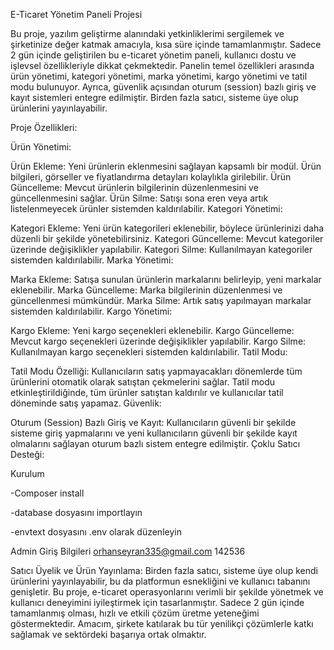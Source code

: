 E-Ticaret Yönetim Paneli Projesi

Bu proje, yazılım geliştirme alanındaki yetkinliklerimi sergilemek ve şirketinize değer katmak amacıyla, kısa süre içinde tamamlanmıştır. Sadece 2 gün içinde geliştirilen bu e-ticaret yönetim paneli, kullanıcı dostu ve işlevsel özellikleriyle dikkat çekmektedir. Panelin temel özellikleri arasında ürün yönetimi, kategori yönetimi, marka yönetimi, kargo yönetimi ve tatil modu bulunuyor. Ayrıca, güvenlik açısından oturum (session) bazlı giriş ve kayıt sistemleri entegre edilmiştir. Birden fazla satıcı, sisteme üye olup ürünlerini yayınlayabilir.

Proje Özellikleri:

Ürün Yönetimi:

Ürün Ekleme: Yeni ürünlerin eklenmesini sağlayan kapsamlı bir modül. Ürün bilgileri, görseller ve fiyatlandırma detayları kolaylıkla girilebilir.
Ürün Güncelleme: Mevcut ürünlerin bilgilerinin düzenlenmesini ve güncellenmesini sağlar.
Ürün Silme: Satışı sona eren veya artık listelenmeyecek ürünler sistemden kaldırılabilir.
Kategori Yönetimi:

Kategori Ekleme: Yeni ürün kategorileri eklenebilir, böylece ürünlerinizi daha düzenli bir şekilde yönetebilirsiniz.
Kategori Güncelleme: Mevcut kategoriler üzerinde değişiklikler yapılabilir.
Kategori Silme: Kullanılmayan kategoriler sistemden kaldırılabilir.
Marka Yönetimi:

Marka Ekleme: Satışa sunulan ürünlerin markalarını belirleyip, yeni markalar eklenebilir.
Marka Güncelleme: Marka bilgilerinin düzenlenmesi ve güncellenmesi mümkündür.
Marka Silme: Artık satış yapılmayan markalar sistemden kaldırılabilir.
Kargo Yönetimi:

Kargo Ekleme: Yeni kargo seçenekleri eklenebilir.
Kargo Güncelleme: Mevcut kargo seçenekleri üzerinde değişiklikler yapılabilir.
Kargo Silme: Kullanılmayan kargo seçenekleri sistemden kaldırılabilir.
Tatil Modu:

Tatil Modu Özelliği: Kullanıcıların satış yapmayacakları dönemlerde tüm ürünlerini otomatik olarak satıştan çekmelerini sağlar. Tatil modu etkinleştirildiğinde, tüm ürünler satıştan kaldırılır ve kullanıcılar tatil döneminde satış yapamaz.
Güvenlik:

Oturum (Session) Bazlı Giriş ve Kayıt: Kullanıcıların güvenli bir şekilde sisteme giriş yapmalarını ve yeni kullanıcıların güvenli bir şekilde kayıt olmalarını sağlayan oturum bazlı sistem entegre edilmiştir.
Çoklu Satıcı Desteği:


Kurulum

-Composer install 

-database dosyasını importlayın

-envtext dosyasını .env olarak düzenleyin

Admin Giriş Bilgileri
orhanseyran335@gmail.com
142536

Satıcı Üyelik ve Ürün Yayınlama: Birden fazla satıcı, sisteme üye olup kendi ürünlerini yayınlayabilir, bu da platformun esnekliğini ve kullanıcı tabanını genişletir.
Bu proje, e-ticaret operasyonlarını verimli bir şekilde yönetmek ve kullanıcı deneyimini iyileştirmek için tasarlanmıştır. Sadece 2 gün içinde tamamlanmış olması, hızlı ve etkili çözüm üretme yeteneğimi göstermektedir. Amacım, şirkete katılarak bu tür yenilikçi çözümlerle katkı sağlamak ve sektördeki başarıya ortak olmaktır.
